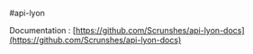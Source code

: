 #api-lyon

Documentation : [https://github.com/Scrunshes/api-lyon-docs](https://github.com/Scrunshes/api-lyon-docs)
